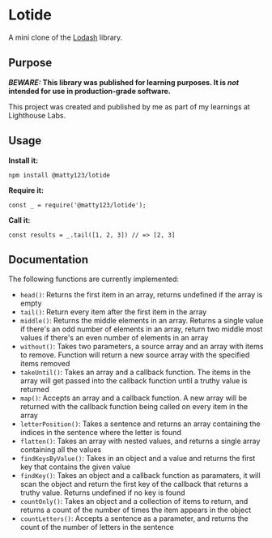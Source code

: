 # Lotide

A mini clone of the [Lodash](https://lodash.com) library.

## Purpose

**_BEWARE:_ This library was published for learning purposes. It is _not_ intended for use in production-grade software.**

This project was created and published by me as part of my learnings at Lighthouse Labs. 

## Usage

**Install it:**

`npm install @matty123/lotide`

**Require it:**

`const _ = require('@matty123/lotide');`

**Call it:**

`const results = _.tail([1, 2, 3]) // => [2, 3]`

## Documentation

The following functions are currently implemented:
* `head()`: Returns the first item in an array, returns undefined if the array is empty 
* `tail()`: Return every item after the first item in the array
* `middle()`: Returns the middle elements in an array. Returns a single value if there's an odd number of elements in an array, return two middle most values if there's an even number of elements in an array
* `without()`: Takes two parameters, a source array and an array with items to remove. Function will return a new source array with the specified items removed 
* `takeUntil()`: Takes an array and a callback function. The items in the array will get passed into the callback function until a truthy value is returned
* `map()`: Accepts an array and a callback function. A new array will be returned with the callback function being called on every item in the array 
* `letterPosition()`: Takes a sentence and returns an array containing the indices in the sentence where the letter is found 
* `flatten()`: Takes an array with nested values, and returns a single array containing all the values 
* `findKeysByValue()`: Takes in an object and a value and returns the first key that contains the given value
* `findKey()`: Takes an object and a callback function as paramaters, it will scan the object and return the first key of the callback that returns a truthy value. Returns undefined if no key is found 
* `countOnly()`: Takes an object and a collection of items to return, and returns a count of the number of times the item appears in the object 
* `countLetters()`: Accepts a sentence as a parameter, and returns the count of the number of letters in the sentence 
